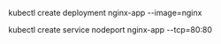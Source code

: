kubectl create deployment nginx-app --image=nginx

kubectl create service nodeport nginx-app --tcp=80:80

